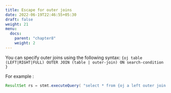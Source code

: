 ```yaml
---
title: Escape for outer joins
date: 2022-06-19T22:46:55+05:30
draft: false
weight: 21
menu:
  docs:
    parent: "chapter8"
    weight: 2
---
```


You can specify outer joins using the following syntax: `{oj table (LEFT|RIGHT|FULL) OUTER JOIN (table | outer-join)
ON search-condition  }`

For example :

```java
ResultSet rs = stmt.executeQuery( "select * from {oj a left outer join b on (a.i=b.i)} ");
```
